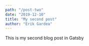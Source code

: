 ```yaml
---
path: "/post-two"
date: "2019-12-10"
title: "My second post"
author: "Erik Gardea"
---
```


This is my second blog post in Gatsby